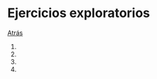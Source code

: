 # Ejercicios exploratorios
<a href=../README.md>Atrás</a>

<ol>
    <li></li>
    <li></li>
    <li></li>
    <li></li>
</ol>